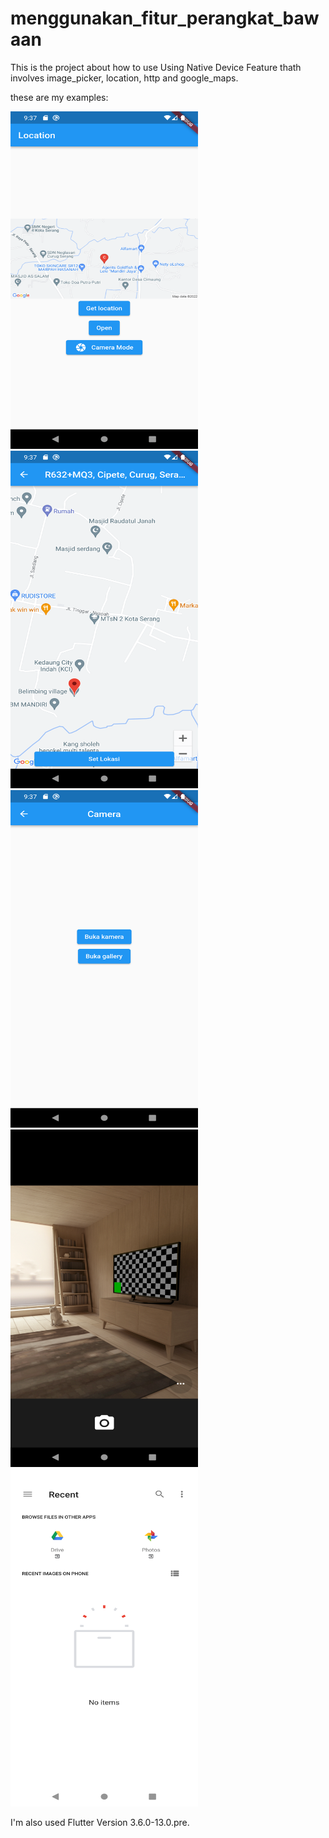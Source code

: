# menggunakan_fitur_perangkat_bawaan

This is the project about how to use Using Native Device Feature thath involves image_picker, location, http and google_maps.

these are my examples:

<img src="lib\assets\Screenshot_1672474978.png" alt="How example looks" width="300" height="540">
<img src="lib\assets\Screenshot_1672475274.png" alt="How example looks" width="300" height="540">
<img src="lib\assets\Screenshot_1672475435.png" alt="How example looks" width="300" height="540">
<img src="lib\assets\Screenshot_1672474926.png" alt="How example looks" width="300" height="540">
<img src="lib\assets\Screenshot_1672475106.png" alt="How example looks" width="300" height="540">

I'm also used Flutter Version 3.6.0-13.0.pre.
